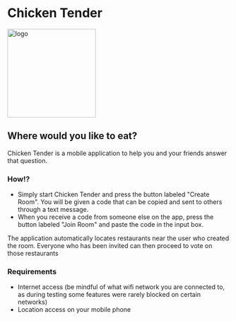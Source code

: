 # Chicken Tender

<img src="https://user-images.githubusercontent.com/50560574/206094219-ad478eb7-7665-4439-81b0-c3903decebee.png" alt="logo" width="200"/>

## Where would you like to eat?

Chicken Tender is a mobile application to help you and your friends answer that question.

### How!?

* Simply start Chicken Tender and press the button labeled "Create Room". You will be given a code that can be copied and sent to others through a text message.
* When you receive a code from someone else on the app, press the button labeled "Join Room" and paste the code in the input box.

The application automatically locates restaurants near the user who created the room. Everyone who has been invited can then proceed to vote on those restaurants

### Requirements

* Internet access (be mindful of what wifi network you are connected to, as during testing some features were rarely blocked on certain networks)
* Location access on your mobile phone
